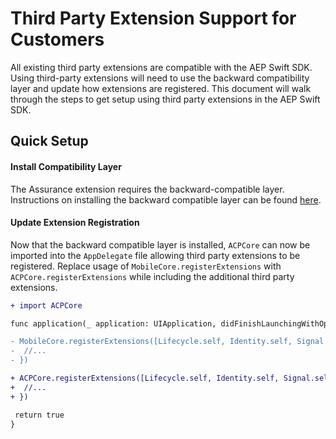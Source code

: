 # Third Party Extension Support for Customers

All existing third party extensions are compatible with the AEP Swift SDK. Using third-party extensions will need to use the backward compatibility layer and update how extensions are registered. This document will walk through the steps to get setup using third party extensions in the AEP Swift SDK.

## Quick Setup

#### Install Compatibility Layer

The Assurance extension requires the backward-compatible layer. Instructions on installing the backward compatible layer can be found [here](./Migration/ACP-Migration.md).

#### Update Extension Registration

Now that the backward compatible layer is installed, `ACPCore` can now be imported into the `AppDelegate` file allowing third party extensions to be registered. Replace usage of `MobileCore.registerExtensions` with `ACPCore.registerExtensions` while including the additional third party extensions.

```diff
+ import ACPCore

func application(_ application: UIApplication, didFinishLaunchingWithOptions launchOptions: [UIApplication.LaunchOptionsKey: Any]?) -> Bool {

- MobileCore.registerExtensions([Lifecycle.self, Identity.self, Signal.self, ...], {
-  //...
- })  

+ ACPCore.registerExtensions([Lifecycle.self, Identity.self, Signal.self, ThirdParty.self, ...], {
+  //...
+ }) 

 return true
} 
```
